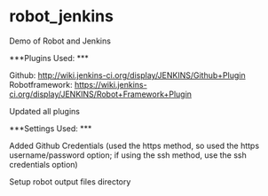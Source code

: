 robot_jenkins
=============

Demo of Robot and Jenkins

***Plugins Used:	***

Github: http://wiki.jenkins-ci.org/display/JENKINS/Github+Plugin
Robotframework: https://wiki.jenkins-ci.org/display/JENKINS/Robot+Framework+Plugin

Updated all plugins


***Settings Used:	***

Added Github Credentials (used the https method, so used the https username/password
	option; if using the ssh method, use the ssh credentials option)
	
Setup robot output files directory

